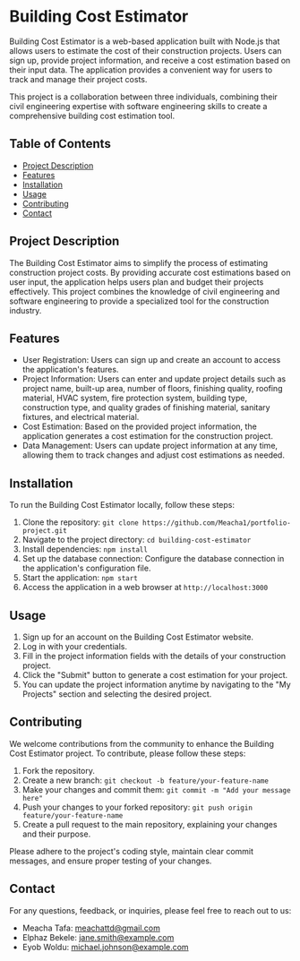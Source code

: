 # Building Cost Estimator

Building Cost Estimator is a web-based application built with Node.js that allows users to estimate the cost of their construction projects. Users can sign up, provide project information, and receive a cost estimation based on their input data. The application provides a convenient way for users to track and manage their project costs.

This project is a collaboration between three individuals, combining their civil engineering expertise with software engineering skills to create a comprehensive building cost estimation tool.

## Table of Contents

- [Project Description](#project-description)
- [Features](#features)
- [Installation](#installation)
- [Usage](#usage)
- [Contributing](#contributing)
- [Contact](#contact)

## Project Description

The Building Cost Estimator aims to simplify the process of estimating construction project costs. By providing accurate cost estimations based on user input, the application helps users plan and budget their projects effectively. This project combines the knowledge of civil engineering and software engineering to provide a specialized tool for the construction industry.

## Features

- User Registration: Users can sign up and create an account to access the application's features.
- Project Information: Users can enter and update project details such as project name, built-up area, number of floors, finishing quality, roofing material, HVAC system, fire protection system, building type, construction type, and quality grades of finishing material, sanitary fixtures, and electrical material.
- Cost Estimation: Based on the provided project information, the application generates a cost estimation for the construction project.
- Data Management: Users can update project information at any time, allowing them to track changes and adjust cost estimations as needed.

## Installation

To run the Building Cost Estimator locally, follow these steps:

1. Clone the repository: `git clone https://github.com/Meacha1/portfolio-project.git`
2. Navigate to the project directory: `cd building-cost-estimator`
3. Install dependencies: `npm install`
4. Set up the database connection: Configure the database connection in the application's configuration file.
5. Start the application: `npm start`
6. Access the application in a web browser at `http://localhost:3000`

## Usage

1. Sign up for an account on the Building Cost Estimator website.
2. Log in with your credentials.
3. Fill in the project information fields with the details of your construction project.
4. Click the "Submit" button to generate a cost estimation for your project.
5. You can update the project information anytime by navigating to the "My Projects" section and selecting the desired project.

## Contributing

We welcome contributions from the community to enhance the Building Cost Estimator project. To contribute, please follow these steps:

1. Fork the repository.
2. Create a new branch: `git checkout -b feature/your-feature-name`
3. Make your changes and commit them: `git commit -m "Add your message here"`
4. Push your changes to your forked repository: `git push origin feature/your-feature-name`
5. Create a pull request to the main repository, explaining your changes and their purpose.

Please adhere to the project's coding style, maintain clear commit messages, and ensure proper testing of your changes.


## Contact

For any questions, feedback, or inquiries, please feel free to reach out to us:

- Meacha Tafa: meachattd@gmail.com
- Elphaz Bekele: jane.smith@example.com
- Eyob Woldu: michael.johnson@example.com